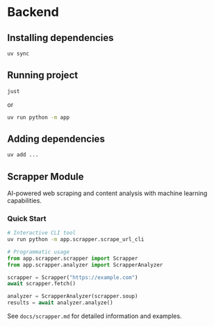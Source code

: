 # Backend

## Installing dependencies

```sh
uv sync
```

## Running project

```sh
just
```

or

```sh
uv run python -m app
```

## Adding dependencies

```sh
uv add ...
```

## Scrapper Module

AI-powered web scraping and content analysis with machine learning capabilities.

### Quick Start

```bash
# Interactive CLI tool
uv run python -m app.scrapper.scrape_url_cli
```

```python
# Programmatic usage
from app.scrapper.scrapper import Scrapper
from app.scrapper.analyzer import ScrapperAnalyzer

scrapper = Scrapper("https://example.com")
await scrapper.fetch()

analyzer = ScrapperAnalyzer(scrapper.soup)
results = await analyzer.analyze()
```


See `docs/scrapper.md` for detailed information and examples.
